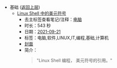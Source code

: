 - 基础 ([返回上层](../))
    - [Linux Shell 中的美元符号](https://www.bilibili.com/video/BV1iL4y187pX)
        - 去主标签查看笔记/注释：[电脑](../markmap/电脑.html)
        - 时长：543 秒
        - 日期：[2021-09-21](../markmap/202109.html)
        - 标签：电脑,软件,LINUX,IT,编程,基础,计算机
        - [封面](http://i0.hdslb.com/bfs/archive/8388a6eb5cee67703ebfec758932624b987a8453.jpg)
        - 简介：
            > "Linux Shell 编程， 美元符号的引用。"

